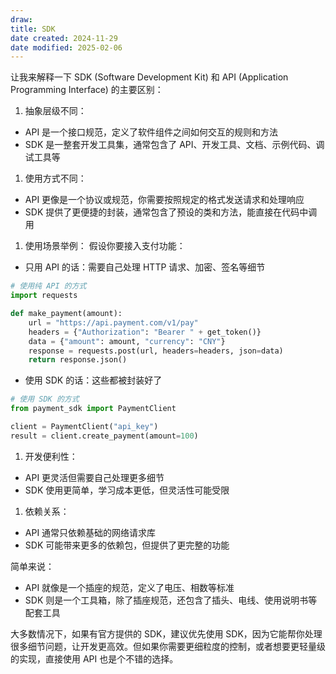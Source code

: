 ```yaml
---
draw:
title: SDK
date created: 2024-11-29
date modified: 2025-02-06
---
```


让我来解释一下 SDK (Software Development Kit) 和 API (Application Programming Interface) 的主要区别：

1. 抽象层级不同：
- API 是一个接口规范，定义了软件组件之间如何交互的规则和方法
- SDK 是一整套开发工具集，通常包含了 API、开发工具、文档、示例代码、调试工具等

1. 使用方式不同：
- API 更像是一个协议或规范，你需要按照规定的格式发送请求和处理响应
- SDK 提供了更便捷的封装，通常包含了预设的类和方法，能直接在代码中调用

1. 使用场景举例：
假设你要接入支付功能：
- 只用 API 的话：需要自己处理 HTTP 请求、加密、签名等细节

```python
# 使用纯 API 的方式
import requests

def make_payment(amount):
    url = "https://api.payment.com/v1/pay"
    headers = {"Authorization": "Bearer " + get_token()}
    data = {"amount": amount, "currency": "CNY"}
    response = requests.post(url, headers=headers, json=data)
    return response.json()
```

- 使用 SDK 的话：这些都被封装好了

```python
# 使用 SDK 的方式
from payment_sdk import PaymentClient

client = PaymentClient("api_key")
result = client.create_payment(amount=100)
```

1. 开发便利性：
- API 更灵活但需要自己处理更多细节
- SDK 使用更简单，学习成本更低，但灵活性可能受限

1. 依赖关系：
- API 通常只依赖基础的网络请求库
- SDK 可能带来更多的依赖包，但提供了更完整的功能

简单来说：

- API 就像是一个插座的规范，定义了电压、相数等标准
- SDK 则是一个工具箱，除了插座规范，还包含了插头、电线、使用说明书等配套工具

大多数情况下，如果有官方提供的 SDK，建议优先使用 SDK，因为它能帮你处理很多细节问题，让开发更高效。但如果你需要更细粒度的控制，或者想要更轻量级的实现，直接使用 API 也是个不错的选择。
